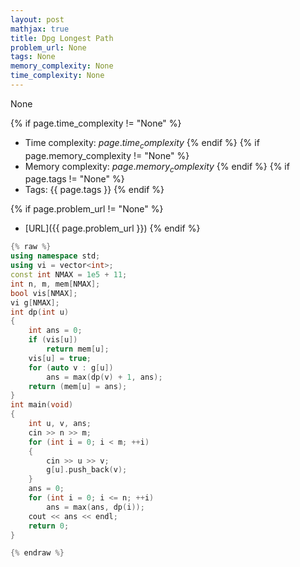 ```yaml
---
layout: post
mathjax: true
title: Dpg Longest Path
problem_url: None
tags: None
memory_complexity: None
time_complexity: None
---
```


None


{% if page.time_complexity != "None" %}
- Time complexity: ${{ page.time_complexity }}$
{% endif %}
{% if page.memory_complexity != "None" %}
- Memory complexity: ${{ page.memory_complexity }}$
{% endif %}
{% if page.tags != "None" %}
- Tags: {{ page.tags }}
{% endif %}

{% if page.problem_url != "None" %}
- [URL]({{ page.problem_url }})
{% endif %}

```cpp
{% raw %}
using namespace std;
using vi = vector<int>;
const int NMAX = 1e5 + 11;
int n, m, mem[NMAX];
bool vis[NMAX];
vi g[NMAX];
int dp(int u)
{
    int ans = 0;
    if (vis[u])
        return mem[u];
    vis[u] = true;
    for (auto v : g[u])
        ans = max(dp(v) + 1, ans);
    return (mem[u] = ans);
}
int main(void)
{
    int u, v, ans;
    cin >> n >> m;
    for (int i = 0; i < m; ++i)
    {
        cin >> u >> v;
        g[u].push_back(v);
    }
    ans = 0;
    for (int i = 0; i <= n; ++i)
        ans = max(ans, dp(i));
    cout << ans << endl;
    return 0;
}

{% endraw %}
```